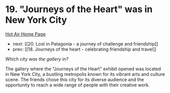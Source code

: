 # 19. "Journeys of the Heart" was in New York City

[Hot Air Home Page](https://hotair.peterkaminski.wiki/) 
 
 - next: [[20. Lost in Patagonia - a journey of challenge and friendship]] 
 - prev: [[18. Journeys of the heart - celebrating friendship and travel]]

_Which city was the gallery in?_

The gallery where the "Journeys of the Heart" exhibit opened was located in New York City, a bustling metropolis known for its vibrant arts and culture scene. The friends chose this city for its diverse audience and the opportunity to reach a wide range of people with their creative work.


